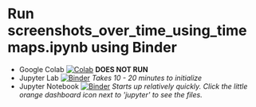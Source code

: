 # Run screenshots_over_time_using_timemaps.ipynb using Binder


- Google Colab [![Colab](https://colab.research.google.com/assets/colab-badge.svg)](https://colab.research.google.com/github/MarieGallagher/web-archives-glam/blob/master/screenshots_over_time_using_timemaps.ipynb)  **DOES NOT RUN** 
- Jupyter Lab [![Binder](https://mybinder.org/badge_logo.svg)](https://mybinder.org/v2/gh/MarieGallagher/web-archives-glam/master?urlpath=lab/tree/screenshots_over_time_using_timemaps.ipynb)  *Takes 10 - 20 minutes to initialize* 
- Jupyter Notebook [![Binder](https://mybinder.org/badge_logo.svg)](https://mybinder.org/v2/gh/MarieGallagher/web-archives-glam/master?filepath=./screenshots_over_time_using_timemaps.ipynb)  *Starts up relatively quickly.  Click the little orange dashboard icon next to 'jupyter' to see the files.* 
